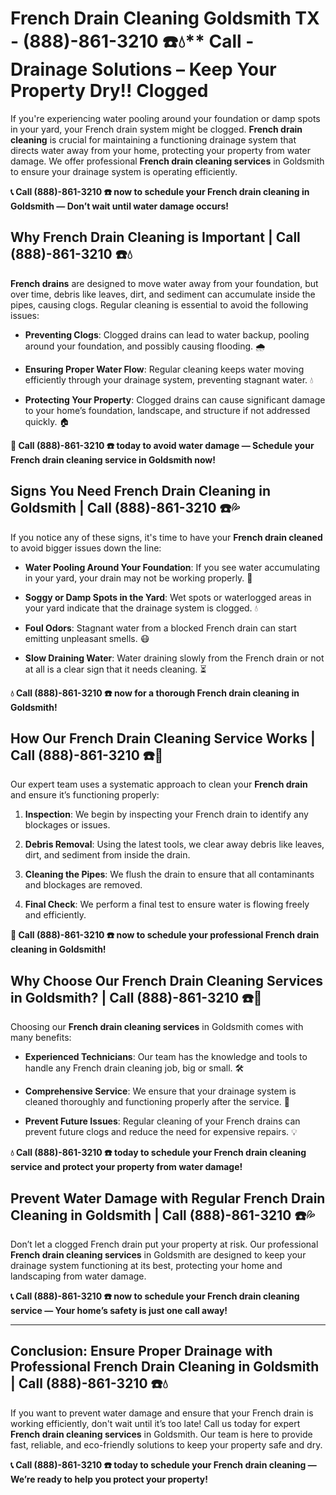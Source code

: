 # French Drain Cleaning Goldsmith TX - (888)-861-3210 ☎️💧** Call - Drainage Solutions – Keep Your Property Dry!! Clogged

If you're experiencing water pooling around your foundation or damp spots in your yard, your French drain system might be clogged. **French drain cleaning** is crucial for maintaining a functioning drainage system that directs water away from your home, protecting your property from water damage. We offer professional **French drain cleaning services** in Goldsmith to ensure your drainage system is operating efficiently.

**📞 Call (888)-861-3210 ☎️ now to schedule your French drain cleaning in Goldsmith — Don’t wait until water damage occurs!**

## **Why French Drain Cleaning is Important | Call (888)-861-3210 ☎️💧**

**French drains** are designed to move water away from your foundation, but over time, debris like leaves, dirt, and sediment can accumulate inside the pipes, causing clogs. Regular cleaning is essential to avoid the following issues:

- **Preventing Clogs**: Clogged drains can lead to water backup, pooling around your foundation, and possibly causing flooding. 🌧️
- **Ensuring Proper Water Flow**: Regular cleaning keeps water moving efficiently through your drainage system, preventing stagnant water. 💧
- **Protecting Your Property**: Clogged drains can cause significant damage to your home’s foundation, landscape, and structure if not addressed quickly. 🏠

**🚨 Call (888)-861-3210 ☎️ today to avoid water damage — Schedule your French drain cleaning service in Goldsmith now!**

## **Signs You Need French Drain Cleaning in Goldsmith | Call (888)-861-3210 ☎️💦**

If you notice any of these signs, it's time to have your **French drain cleaned** to avoid bigger issues down the line:

- **Water Pooling Around Your Foundation**: If you see water accumulating in your yard, your drain may not be working properly. 🌊
- **Soggy or Damp Spots in the Yard**: Wet spots or waterlogged areas in your yard indicate that the drainage system is clogged. 💧
- **Foul Odors**: Stagnant water from a blocked French drain can start emitting unpleasant smells. 😷
- **Slow Draining Water**: Water draining slowly from the French drain or not at all is a clear sign that it needs cleaning. ⏳

**💧 Call (888)-861-3210 ☎️ now for a thorough French drain cleaning in Goldsmith!**

## **How Our French Drain Cleaning Service Works | Call (888)-861-3210 ☎️🔧**

Our expert team uses a systematic approach to clean your **French drain** and ensure it’s functioning properly:

1. **Inspection**: We begin by inspecting your French drain to identify any blockages or issues.
2. **Debris Removal**: Using the latest tools, we clear away debris like leaves, dirt, and sediment from inside the drain.
3. **Cleaning the Pipes**: We flush the drain to ensure that all contaminants and blockages are removed.
4. **Final Check**: We perform a final test to ensure water is flowing freely and efficiently.

**🚨 Call (888)-861-3210 ☎️ now to schedule your professional French drain cleaning in Goldsmith!**

## **Why Choose Our French Drain Cleaning Services in Goldsmith? | Call (888)-861-3210 ☎️🌟**

Choosing our **French drain cleaning services** in Goldsmith comes with many benefits:

- **Experienced Technicians**: Our team has the knowledge and tools to handle any French drain cleaning job, big or small. 🛠️
- **Comprehensive Service**: We ensure that your drainage system is cleaned thoroughly and functioning properly after the service. 🔧
- **Prevent Future Issues**: Regular cleaning of your French drains can prevent future clogs and reduce the need for expensive repairs. 💡

**💧 Call (888)-861-3210 ☎️ today to schedule your French drain cleaning service and protect your property from water damage!**

## **Prevent Water Damage with Regular French Drain Cleaning in Goldsmith | Call (888)-861-3210 ☎️💦**

Don’t let a clogged French drain put your property at risk. Our professional **French drain cleaning services** in Goldsmith are designed to keep your drainage system functioning at its best, protecting your home and landscaping from water damage.

**📞 Call (888)-861-3210 ☎️ now to schedule your French drain cleaning service — Your home’s safety is just one call away!**

---

## **Conclusion: Ensure Proper Drainage with Professional French Drain Cleaning in Goldsmith | Call (888)-861-3210 ☎️💧**

If you want to prevent water damage and ensure that your French drain is working efficiently, don't wait until it’s too late! Call us today for expert **French drain cleaning services** in Goldsmith. Our team is here to provide fast, reliable, and eco-friendly solutions to keep your property safe and dry.

**📞 Call (888)-861-3210 ☎️ today to schedule your French drain cleaning — We’re ready to help you protect your property!**
